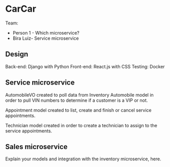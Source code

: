 # CarCar

Team:

* Person 1 - Which microservice?
* Bira Luiz- Service microservice

## Design
Back-end: Django with Python
Front-end: React.js with CSS
Testing: Docker

## Service microservice

AutomobileVO created to poll data from Inventory Automobile model in order to pull VIN numbers to determine if a customer is a VIP or not.

Appointment model created to list, create and finish or cancel service appointments.

Technician model created in order to create a technician to assign to the service appointments.

## Sales microservice

Explain your models and integration with the inventory
microservice, here.
